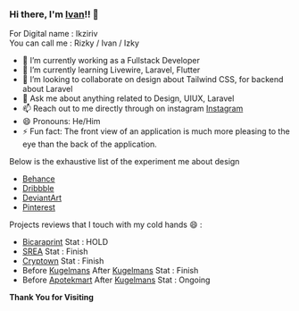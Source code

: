 ### Hi there, I'm [Ivan](https://www.ikziriv.com)!! 👋
For Digital name : Ikziriv
<br> You can call me : Rizky / Ivan / Izky

- 🔭 I’m currently working as a Fullstack Developer
- 🌱 I’m currently learning Livewire, Laravel, Flutter
- 👯 I’m looking to collaborate on design about Tailwind CSS, for backend about Laravel
- 💬 Ask me about anything related to Design, UIUX, Laravel
- 📫 Reach out to me directly through on instagram [Instagram](https://www.instagram.com/ikziriv.art)
- 😄 Pronouns: He/Him
- ⚡ Fun fact: The front view of an application is much more pleasing to the eye than the back of the application.

Below is the exhaustive list of the experiment me about design
- [Behance](https://www.behance.net/ikziriv)
- [Dribbble](https://dribbble.com/Ikziriv)
- [DeviantArt](https://www.deviantart.com/ikzirivart)
- [Pinterest](https://www.pinterest.com/Ikziriv/)

Projects reviews that I touch with my cold hands 😄 :
- [Bicaraprint](http://phplaravel-478346-1675448.cloudwaysapps.com/) Stat : HOLD
- [SREA](http://phplaravel-478346-1761094.cloudwaysapps.com/) Stat : Finish
- [Cryptown](http://phplaravel-478346-1761820.cloudwaysapps.com/) Stat : Finish
- Before [Kugelmans](https://www.kugelmans.com/) After [Kugelmans](http://phplaravel-478346-1938053.cloudwaysapps.com/) Stat : Finish
- Before [Apotekmart](http://www.apotekmart.com/) After [Kugelmans](http://phplaravel-478346-1938053.cloudwaysapps.com/) Stat : Ongoing

<b>Thank You for Visiting</b>

<!--
**Ikziriv/ikziriv** is a ✨ _special_ ✨ repository because its `README.md` (this file) appears on your GitHub profile.
Here are some ideas to get you started:
- 🤔 I’m looking for help with building an frontend using Tailwind CSS
-->
